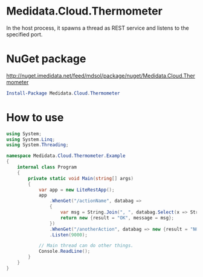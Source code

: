 # Medidata.Cloud.Thermometer
In the host process, it spawns a thread as REST service and listens to the specified port.

# NuGet package
http://nuget.imedidata.net/feed/mdsol/package/nuget/Medidata.Cloud.Thermometer

```powershell
Install-Package Medidata.Cloud.Thermometer
```

# How to use

```cs
using System;
using System.Linq;
using System.Threading;

namespace Medidata.Cloud.Thermometer.Example
{
    internal class Program
    {
        private static void Main(string[] args)
        {
            var app = new LiteRestApp();
            app
                .WhenGet("/actionName", databag =>
                {
                    var msg = String.Join(", ", databag.Select(x => String.Format("[{0}: {1}]", x.Key, x.Value)));
                    return new {result = "OK", message = msg};
                })
                .WhenGet("/anotherAction", databag => new {result = "NG", message = "Exception message"})
                .Listen(9000);

            // Main thread can do other things.
            Console.ReadLine();
        }
    }
}
```

